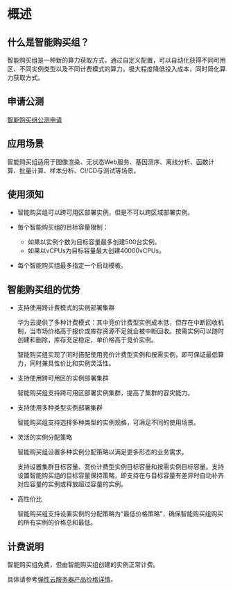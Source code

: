 # 概述<a name="ecs_03_1301"></a>

## 什么是智能购买组？<a name="section7341539163817"></a>

智能购买组是一种新的算力获取方式，通过自定义配置，可以自动化获得不同可用区、不同实例类型以及不同计费模式的算力。极大程度降低投入成本，同时简化算力获取方式。

## 申请公测<a name="section95733094719"></a>

[智能购买组公测申请](https://account.huaweicloud.com/usercenter/?region=cn-north-1#/applyBeta?serviceCodeP=ecs_alg)

## 应用场景<a name="section4630148204113"></a>

智能购买组适用于图像渲染、无状态Web服务、基因测序、离线分析、函数计算、批量计算、样本分析、CI/CD与测试等场景。

## 使用须知<a name="section2391216467"></a>

-   智能购买组可以跨可用区部署实例，但是不可以跨区域部署实例。
-   每个智能购买组的目标容量限制：
    -   如果以实例个数为目标容量最多创建500台实例。
    -   如果以vCPUs为目标容量最大创建40000vCPUs。

-   每个智能购买组最多指定一个启动模板。

## 智能购买组的优势<a name="section1439518301565"></a>

-   支持使用跨计费模式的实例部署集群

    华为云提供了多种计费模式：其中竞价计费型实例成本低，但存在中断回收机制，当市场价格高于报价或库存资源不足就会被中断回收。按需实例可以随时创建和删除，库存充足稳定，单价格高于竞价实例。

    智能购买组实现了同时搭配使用竞价计费型实例和按需实例，即可保证最低算力，同时兼具性价比和实例灵活性。

-   支持使用跨可用区的实例部署集群

    智能购买组支持跨可用区部署实例集群，提高了集群的容灾能力。

-   支持使用多种类型实例部署集群

    智能购买组支持选择多种类型的实例规格，可满足不同的使用场景。

-   灵活的实例分配策略

    智能购买组设置多种实例分配策略以满足更多形态的业务需求。

    支持设置集群目标容量、竞价计费型实例目标容量和按需实例目标容量。支持设置智能购买组的目标容量保持策略，即支持在与目标容量有差异时自动补齐对应容量的实例或释放超过容量的实例。

-   高性价比

    智能购买组支持设置实例的分配策略为“最低价格策略”，确保智能购买组购买的所有实例的价格总和最低。


## 计费说明<a name="section18368617413"></a>

智能购买组免费，但由智能购买组创建的实例正常计费。

具体请参考[弹性云服务器产品价格详情](https://www.huaweicloud.com/pricing.html?tab=detail#/ecs)。

